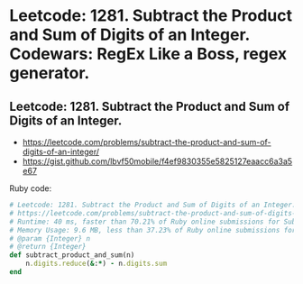 # Leetcode: 1281. Subtract the Product and Sum of Digits of an Integer. Codewars: RegEx Like a Boss, regex generator.

## Leetcode: 1281. Subtract the Product and Sum of Digits of an Integer.

- https://leetcode.com/problems/subtract-the-product-and-sum-of-digits-of-an-integer/
- https://gist.github.com/lbvf50mobile/f4ef9830355e5825127eaacc6a3a5e67


Ruby code:
```Ruby
# Leetcode: 1281. Subtract the Product and Sum of Digits of an Integer.
# https://leetcode.com/problems/subtract-the-product-and-sum-of-digits-of-an-integer/
# Runtime: 40 ms, faster than 70.21% of Ruby online submissions for Subtract the Product and Sum of Digits of an Integer.
# Memory Usage: 9.6 MB, less than 37.23% of Ruby online submissions for Subtract the Product and Sum of Digits of an Integer.
# @param {Integer} n
# @return {Integer}
def subtract_product_and_sum(n)
    n.digits.reduce(&:*) - n.digits.sum
end
```